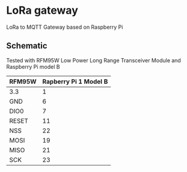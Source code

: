 # LoRa gateway 
LoRa to MQTT Gateway based on Raspberry Pi

## Schematic

Tested with RFM95W Low Power Long Range Transceiver Module and Raspberry Pi model B

RFM95W | Rapberry Pi 1 Model B
------------ | -------------
3.3 | 1
GND | 6
DIO0 | 7
RESET | 11
NSS | 22
MOSI | 19
MISO | 21
SCK | 23
       
